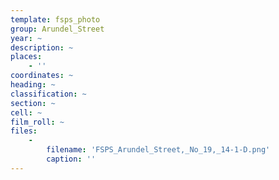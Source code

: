 ```yaml
---
template: fsps_photo
group: Arundel_Street
year: ~
description: ~
places:
    - ''
coordinates: ~
heading: ~
classification: ~
section: ~
cell: ~
film_roll: ~
files:
    -
        filename: 'FSPS_Arundel_Street,_No_19,_14-1-D.png'
        caption: ''
---
```


